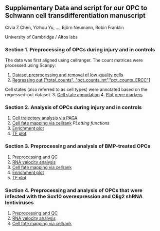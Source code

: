 ## Supplementary Data and script for our OPC to Schwann cell transdifferentiation manuscript 

Civia Z Chen, Yizhou Yu, ..., Björn Neumann, Robin Franklin <br>

University of Cambridge / Altos labs


### Section 1. Preprocessing of OPCs during injury and in controls

The data was first aligned using cellranger. The count matrices were processed using Scanpy:

1. [Dataset preprocessing and removal of low-quality cells](https://www.yizhouyu.com/opc2sc/scripts/0_1_dataset_formatting_invivo_counts.html)
2. [Regressing out ["total_counts", "pct_counts_mt","pct_counts_ERCC"]](https://www.yizhouyu.com/opc2sc/scripts/1_1_dataset_formatting_regressout.html)

Cell states (also referred to as cell types) were annotated based on the regressed-out dataset.
3. [Cell state annodation](https://www.yizhouyu.com/opc2sc/scripts/1_2_invivo_celltype_annodation_regressoutdataset.html)
4. [Plot gene markers](https://www.yizhouyu.com/opc2sc/scripts/1_3_gene_marker_plotting.html)

### Section 2. Analysis of OPCs during injury and in controls

1. [Cell trajectory analysis via PAGA](https://www.yizhouyu.com/opc2sc/scripts/2_1_invivo_paga_analysis_wholedata.html)
2. [Cell fate mapping via cellrank](https://www.yizhouyu.com/opc2sc/scripts/2_2_invivo_paga_cellrank_wholedata.html)
*PLotting functions*
3. [Enrichment plot](https://www.yizhouyu.com/opc2sc/scripts/4_1_invivo_circle_plot_enrichment.html)
4. [TF plot](https://www.yizhouyu.com/opc2sc/scripts/4_2_invivo_circle_plot_TFs.html)

### Section 3. Preprocessing and analysis of BMP-treated OPCs
1. [Preprocessing and QC](https://www.yizhouyu.com/opc2sc/0_3_invitro_BMP4_QC.html)
2. [RNA velocity analysis](https://www.yizhouyu.com/opc2sc/3_1_1_invitro_scvelo_BMP4.html)
3. [Cell fate mapping via cellrank](https://www.yizhouyu.com/opc2sc/3_3_1_invitro_cellrank_BMP4.html)
4. [Enrichment plot](https://www.yizhouyu.com/opc2sc/scripts/4_3_invitro_BMP_circle_plot_enrichment.html)
5. [TF plot](https://www.yizhouyu.com/opc2sc/scripts/4_4_invitro_BMP_circle_plot_TFs.html)

### Section 4. Preprocessing and analysis of OPCs that were infected with the Sox10 overexpression and Olig2 shRNA lentiviruses
1. [Preprocessing and QC](https://www.yizhouyu.com/opc2sc/0_4_invitro_TF_QC.html)
2. [RNA velocity analysis](https://www.yizhouyu.com/opc2sc/3_1_2_invitro_scvelo_TF.html)
3. [Cell fate mapping via cellrank](https://www.yizhouyu.com/opc2sc/3_3_2_invitro_cellrank_TF.html)
